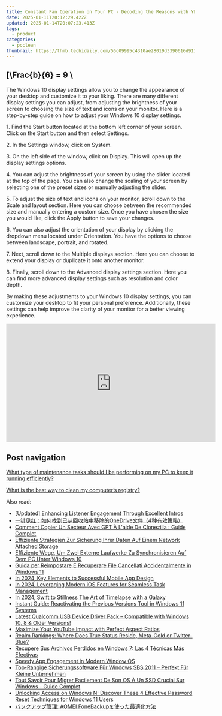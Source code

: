 ```yaml
---
title: Constant Fan Operation on Your PC - Decoding the Reasons with YL Tech Experts
date: 2025-01-11T20:12:29.422Z
updated: 2025-01-14T20:07:23.413Z
tags:
  - product
categories:
  - pcclean
thumbnail: https://thmb.techidaily.com/56c09995c4310ae28019d3390616d9116d70341b815aee65c7667ed39de0e4c8.jpg
---
```


## \[\Frac{b}{6} = 9 \

The Windows 10 display settings allow you to change the appearance of your desktop and customize it to your liking. There are many different display settings you can adjust, from adjusting the brightness of your screen to choosing the size of text and icons on your monitor. Here is a step-by-step guide on how to adjust your Windows 10 display settings. 

1\. Find the Start button located at the bottom left corner of your screen. Click on the Start button and then select Settings.

2\. In the Settings window, click on System.

3\. On the left side of the window, click on Display. This will open up the display settings options. 

4\. You can adjust the brightness of your screen by using the slider located at the top of the page. You can also change the scaling of your screen by selecting one of the preset sizes or manually adjusting the slider.

5\. To adjust the size of text and icons on your monitor, scroll down to the Scale and layout section. Here you can choose between the recommended size and manually entering a custom size. Once you have chosen the size you would like, click the Apply button to save your changes.

6\. You can also adjust the orientation of your display by clicking the dropdown menu located under Orientation. You have the options to choose between landscape, portrait, and rotated.

7\. Next, scroll down to the Multiple displays section. Here you can choose to extend your display or duplicate it onto another monitor.

8\. Finally, scroll down to the Advanced display settings section. Here you can find more advanced display settings such as resolution and color depth. 

By making these adjustments to your Windows 10 display settings, you can customize your desktop to fit your personal preference. Additionally, these settings can help improve the clarity of your monitor for a better viewing experience.

<!-- affiliate ads begin -->
<iframe width="560" height="315" src="https://www.youtube.com/embed/L603QXgjb3I?si=sMYHfMGy2kNPSHPt" title="YouTube video player" frameborder="0" allow="accelerometer; autoplay; clipboard-write; encrypted-media; gyroscope; picture-in-picture; web-share" referrerpolicy="strict-origin-when-cross-origin" allowfullscreen></iframe>
<!-- affiliate ads end -->

## Post navigation

[What type of maintenance tasks should I be performing on my PC to keep it running efficiently?](https://tools.techidaily.com/pcclean/products/)

[What is the best way to clean my computer’s registry?](https://tools.techidaily.com/pcclean/products/)

<ins class="adsbygoogle"
     style="display:block"
     data-ad-format="autorelaxed"
     data-ad-client="ca-pub-7571918770474297"
     data-ad-slot="1223367746"></ins>

<ins class="adsbygoogle"
     style="display:block"
     data-ad-client="ca-pub-7571918770474297"
     data-ad-slot="8358498916"
     data-ad-format="auto"
     data-full-width-responsive="true"></ins>

<span class="atpl-alsoreadstyle">Also read:</span>
<div><ul>
<li><a href="https://fox-friendly.techidaily.com/updated-enhancing-listener-engagement-through-excellent-intros/"><u>[Updated] Enhancing Listener Engagement Through Excellent Intros</u></a></li>
<li><a href="https://win-hot.techidaily.com/1728490120410-onedrive4/"><u>一针见红：如何找到已从回收站中移除的OneDrive文件（4种有效策略）</u></a></li>
<li><a href="https://win-hot.techidaily.com/comment-copier-un-secteur-avec-gpt-a-laide-de-clonezilla-guide-complet/"><u>Comment Copier Un Secteur Avec GPT À L'aide De Clonezilla : Guide Complet</u></a></li>
<li><a href="https://win-hot.techidaily.com/effiziente-strategien-zur-sicherung-ihrer-daten-auf-einem-network-attached-storage/"><u>Effiziente Strategien Zur Sicherung Ihrer Daten Auf Einem Network Attached Storage</u></a></li>
<li><a href="https://win-top.techidaily.com/effiziente-wege-um-zwei-externe-laufwerke-zu-synchronisieren-auf-dem-pc-unter-windows-10/"><u>Effiziente Wege, Um Zwei Externe Laufwerke Zu Synchronisieren Auf Dem PC Unter Windows 10</u></a></li>
<li><a href="https://win-hot.techidaily.com/guida-per-reimpostare-e-recuperare-file-cancellati-accidentalmente-in-windows-11/"><u>Guida per Reimpostare E Recuperare File Cancellati Accidentalmente in Windows 11</u></a></li>
<li><a href="https://article-helps.techidaily.com/in-2024-key-elements-to-successful-mobile-app-design/"><u>In 2024, Key Elements to Successful Mobile App Design</u></a></li>
<li><a href="https://extra-support.techidaily.com/in-2024-leveraging-modern-ios-features-for-seamless-task-management/"><u>In 2024, Leveraging Modern iOS Features for Seamless Task Management</u></a></li>
<li><a href="https://article-knowledge.techidaily.com/in-2024-swift-to-stillness-the-art-of-timelapse-with-a-galaxy/"><u>In 2024, Swift to Stillness The Art of Timelapse with a Galaxy</u></a></li>
<li><a href="https://win-hot.techidaily.com/instant-guide-reactivating-the-previous-versions-tool-in-windows-11-systems/"><u>Instant Guide: Reactivating the Previous Versions Tool in Windows 11 Systems</u></a></li>
<li><a href="https://hardware-help.techidaily.com/latest-qualcomm-usb-device-driver-pack-compatible-with-windows-10-8-and-older-versions/"><u>Latest Qualcomm USB Device Driver Pack – Compatible with Windows 10, 8 & Older Versions!</u></a></li>
<li><a href="https://youtube-blog.techidaily.com/ize-your-youtube-impact-with-perfect-aspect-ratios/"><u>Maximize Your YouTube Impact with Perfect Aspect Ratios</u></a></li>
<li><a href="https://facebook.techidaily.com/realm-rankings-where-does-true-status-reside-meta-gold-or-twitter-blue/"><u>Realm Rankings: Where Does True Status Reside, Meta-Gold or Twitter-Blue?</u></a></li>
<li><a href="https://win-hot.techidaily.com/recupere-sus-archivos-perdidos-en-windows-7-las-4-tecnicas-mas-efectivas/"><u>Recupere Sus Archivos Perdidos en Windows 7: Las 4 Técnicas Más Efectivas</u></a></li>
<li><a href="https://win11-tips.techidaily.com/speedy-app-engagement-in-modern-window-os/"><u>Speedy App Engagement in Modern Window OS</u></a></li>
<li><a href="https://win-hot.techidaily.com/top-rangige-sicherungssoftware-fur-windows-sbs-2011-perfekt-fur-kleine-unternehmen/"><u>Top-Rangige Sicherungssoftware Für Windows SBS 2011 – Perfekt Für Kleine Unternehmen</u></a></li>
<li><a href="https://win-hot.techidaily.com/tout-savoir-pour-migrer-facilement-de-son-os-a-un-ssd-crucial-sur-windows-guide-complet/"><u>Tout Savoir Pour Migrer Facilement De Son OS À Un SSD Crucial Sur Windows - Guide Complet</u></a></li>
<li><a href="https://tech-haven.techidaily.com/unlocking-access-on-windows-n-discover-these-4-effective-password-reset-techniques-for-windows-11-users/"><u>Unlocking Access on Windows N: Discover These 4 Effective Password Reset Techniques for Windows 11 Users</u></a></li>
<li><a href="https://win-hot.techidaily.com/aomei-fonebackup/"><u>バックアップ管理: AOMEI FoneBackupを使った最適化方法</u></a></li>
</ul></div>

